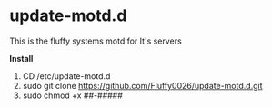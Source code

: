 # update-motd.d
This is the fluffy systems motd for It's servers

**Install**
1. CD /etc/update-motd.d
2. sudo git clone https://github.com/Fluffy0026/update-motd.d.git
3. sudo chmod +x ##-#####
